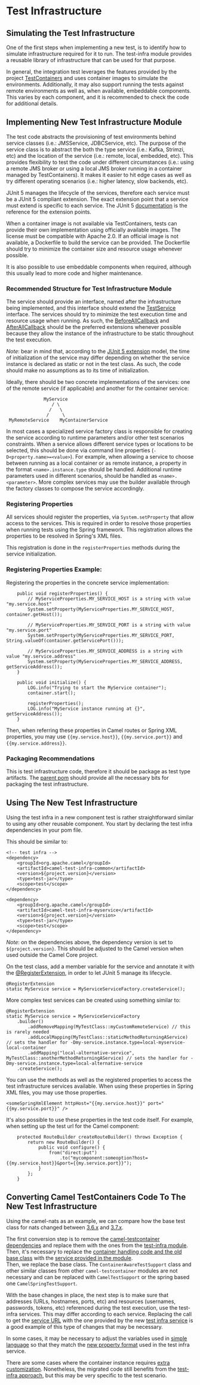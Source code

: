 # Test Infrastructure

## Simulating the Test Infrastructure

One of the first steps when implementing a new test, is to identify how to simulate infrastructure required for it to 
run. The test-infra module provides a reusable library of infrastructure that can be used for that purpose. 

In general, the integration test leverages the features provided by the project [TestContainers](https://www.testcontainers.org/)
and uses container images to simulate the environments. Additionally, it may also support running the tests against remote 
environments as well as, when available, embeddable components. This varies by each component, and it is recommended to 
check the code for additional details.

## Implementing New Test Infrastructure Module

The test code abstracts the provisioning of test environments behind service classes (i.e.: JMSService, JDBCService,
etc). The purpose of the service class is to abstract the both the type service (i.e.: Kafka, Strimzi, etc) and
the location of the service (i.e.: remote, local, embedded, etc). This provides flexibility to test the code under 
different circumstances (i.e.: using a remote JMS broker or using a local JMS broker running in a container managed by
TestContainers). It makes it easier to hit edge cases as well as try different operating scenarios (i.e.: higher
latency, slow backends, etc).

JUnit 5 manages the lifecycle of the services, therefore each service must be a JUnit 5 compliant extension. The exact
extension point that a service must extend is specific to each service. The JUnit 5
[documentation](https://junit.org/junit5/docs/current/user-guide/) is the reference for the extension points.

When a container image is not available via TestContainers, tests can provide their own implementation using officially
available images. The license must be compatible with Apache 2.0. If an official image is not available, a Dockerfile
to build the service can be provided. The Dockerfile should try to minimize the container size and resource usage
whenever possible.

It is also possible to use embeddable components when required, although this usually lead to more code and higher 
maintenance.

### Recommended Structure for Test Infrastructure Module 

The service should provide an interface, named after the infrastructure being implemented, and this interface should 
extend the [TestService](./camel-test-infra-common/src/test/java/org/apache/camel/test/infra/common/services/TestService.java) 
interface. The services should try to minimize the test execution time and resource usage when running. As such,
the [BeforeAllCallback](https://junit.org/junit5/docs/5.1.1/api/org/junit/jupiter/api/extension/BeforeAllCallback.html)
and [AfterAllCallback](https://junit.org/junit5/docs/5.1.1/api/org/junit/jupiter/api/extension/AfterAllCallback.html)
should be the preferred extensions whenever possible because they allow the instance of the infrastructure to be static
throughout the test execution.

*Note*: bear in mind that, according to the [JUnit 5 extension](https://junit.org/junit5/docs/5.1.1/api/org/junit/jupiter/api/extension/RegisterExtension.html) 
model, the time of initialization of the service may differ depending on whether the service instance is declared as 
static or not in the test class. As such, the code should make no assumptions as to its time of initialization.

Ideally, there should be two concrete implementations of the services: one of the remote service (if applicable) and 
another for the container service: 

```
              MyService
                 / \
                /   \
               /     \
 MyRemoteService    MyContainerService
```
                     

In most cases a specialized service factory class is responsible for creating the service according to runtime
parameters and/or other test scenarios constraints. When a service allows different service types or locations to be
selected, this should be done via command line properties (`-D<property.name>=<value>`). For example, when allowing a
service to choose between running as a local container or as remote instance, a property in the format
`<name>.instance.type` should be handled. Additional runtime parameters used in different scenarios, should be handled
as `<name>.<parameter>`. More complex services may use the builder available through the factory classes to compose 
the service accordingly.


### Registering Properties

All services should register the properties, via `System.setProperty` that allow access to the services. This is required
in order to resolve those properties when running tests using the Spring framework. This registration allows the properties
to be resolved in Spring's XML files. 

This registration is done in the `registerProperties` methods during the service initialization. 

### Registering Properties Example:

Registering the properties in the concrete service implementation: 

```
    public void registerProperties() {
        // MyServiceProperties.MY_SERVICE_HOST is a string with value "my.service.host"
        System.setProperty(MyServiceProperties.MY_SERVICE_HOST, container.getHost());
        
        // MyServiceProperties.MY_SERVICE_PORT is a string with value "my.service.port"
        System.setProperty(MyServiceProperties.MY_SERVICE_PORT, String.valueOf(container.getServicePort()));
        
        // MyServiceProperties.MY_SERVICE_ADDRESS is a string with value "my.service.address"
        System.setProperty(MyServiceProperties.MY_SERVICE_ADDRESS, getServiceAddress());
    }
    
    public void initialize() {
        LOG.info("Trying to start the MyService container");
        container.start();

        registerProperties();
        LOG.info("MyService instance running at {}", getServiceAddress());
    }
```

Then, when referring these properties in Camel routes or Spring XML properties, you may use ```{{my.service.host}}```,
```{{my.service.port}}``` and ```{{my.service.address}}```.


### Packaging Recommendations

This is test infrastructure code, therefore it should be package as test type artifacts. The 
[parent pom](./camel-test-infra-parent) should provide all the necessary bits for packaging the test infrastructure.

## Using The New Test Infrastructure

Using the test infra in a new component test is rather straightforward similar to using any other reusable component. 
You start by declaring the test infra dependencies in your pom file. 

This should be similar to:

```
<!-- test infra -->
<dependency>
    <groupId>org.apache.camel</groupId>
    <artifactId>camel-test-infra-common</artifactId>
    <version>${project.version}</version>
    <type>test-jar</type>
    <scope>test</scope>
</dependency>

<dependency>
    <groupId>org.apache.camel</groupId>
    <artifactId>camel-test-infra-myservice</artifactId>
    <version>${project.version}</version>
    <type>test-jar</type>
    <scope>test</scope>
</dependency>
```

*Note*: on the dependencies above, the dependency version is set to `${project.version}`. This should be adjusted to the
Camel version when used outside the Camel Core project.

On the test class, add a member variable for the service and annotate it with the [@RegisterExtension](https://junit.org/junit5/docs/5.1.1/api/org/junit/jupiter/api/extension/RegisterExtension.html), 
in order to let JUnit 5 manage its lifecycle. 

```
@RegisterExtension
static MyService service = MyServiceServiceFactory.createService();
```

More complex test services can be created using something similar to: 

```
@RegisterExtension
static MyService service = MyServiceServiceFactory
    .builder()
        .addRemoveMapping(MyTestClass::myCustomRemoteService) // this is rarely needed
        .addLocalMapping(MyTestClass::staticMethodReturningAService) // sets the handler for -Dmy-service.instance.type=local-myservice-local-container
        .addMapping("local-alternative-service", MyTestClass::anotherMethodReturningAService) // sets the handler for -Dmy-service.instance.type=local-alternative-service
    .createService();
```

You can use the methods as well as the registered properties to access the test infrastructure services available. 
When using these properties in Spring XML files, you may use those properties. 

```
<someSpringXmlElement httpHost="{{my.service.host}}" port="{{my.service.port}}" />
```

It's also possible to use these properties in the test code itself. For example, when setting up the test url for the
Camel component:

```
    protected RouteBuilder createRouteBuilder() throws Exception {
        return new RouteBuilder() {
            public void configure() {
                from("direct:put")
                    .to("mycomponent:someoption?host={{my.service.host}}&port={{my.service.port}}");
            }
        };
    }
```


## Converting Camel TestContainers Code To The New Test Infrastructure

Using the camel-nats as an example, we can compare how the base test class for nats changed between [3.6.x](https://github.com/apache/camel/blob/camel-3.6.0/components/camel-nats/src/test/java/org/apache/camel/component/nats/NatsTestSupport.java)
and [3.7.x](https://github.com/apache/camel/blob/camel-3.7.0/components/camel-nats/src/test/java/org/apache/camel/component/nats/NatsTestSupport.java).

The first conversion step is to remove the [camel-testcontainer dependencies](https://github.com/apache/camel/blob/camel-3.6.0/components/camel-nats/pom.xml#L59-L63)
and replace them with the ones from the [test-infra module](https://github.com/apache/camel/blob/camel-3.7.0/components/camel-nats/pom.xml#L61-L75).
Then, it's necessary to replace the [container handling code and the old base class](https://github.com/apache/camel/blob/camel-3.6.0/components/camel-nats/src/test/java/org/apache/camel/component/nats/NatsTestSupport.java#L24-L45)
with the [service provided in the module](https://github.com/apache/camel/blob/camel-3.7.0/components/camel-nats/src/test/java/org/apache/camel/component/nats/NatsTestSupport.java#L26-L27).  
Then, we replace the base class. The `ContainerAwareTestSupport` class and other similar classes from other 
`camel-testcontainer` modules are not necessary and can be replaced with `CamelTestSupport` or the spring based one 
`CamelSpringTestSupport`.

With the base changes in place, the next step is to make sure that addresses (URLs, hostnames, ports, etc) and 
resources (usernames, passwords, tokens, etc) referenced during the test execution, use the test-infra services. This
may differ according to each service. Replacing the call to get the [service URL](https://github.com/apache/camel/blob/camel-3.6.0/components/camel-nats/src/test/java/org/apache/camel/component/nats/NatsAuthConsumerLoadTest.java#L38)
with the one provided by the new [test infra service](https://github.com/apache/camel/blob/camel-3.7.0/components/camel-nats/src/test/java/org/apache/camel/component/nats/NatsAuthConsumerLoadTest.java#L38)
is a good example of this type of changes that may be necessary.

In some cases, it may be necessary to adjust the variables used in [simple language](https://github.com/apache/camel/blob/camel-3.6.0/components/camel-consul/src/test/resources/org/apache/camel/component/consul/cloud/SpringConsulRibbonServiceCallRouteTest.xml#L36)
so that they match the [new property format](https://github.com/apache/camel/blob/camel-3.7.0/components/camel-consul/src/test/resources/org/apache/camel/component/consul/cloud/SpringConsulRibbonServiceCallRouteTest.xml#L36)
used in the test infra service.


There are some cases where the container instance requires [extra customization](https://github.com/apache/camel/blob/camel-3.6.0/components/camel-pg-replication-slot/src/test/java/org/apache/camel/component/pg/replication/slot/integration/PgReplicationTestSupport.java#L31).
Nonetheless, the migrated code still benefits from the [test-infra approach](https://github.com/apache/camel/blob/camel-3.7.0/components/camel-pg-replication-slot/src/test/java/org/apache/camel/component/pg/replication/slot/integration/PgReplicationTestSupport.java#L31),
but this may be very specific to the test scenario.